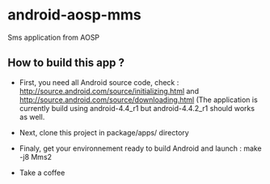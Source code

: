 android-aosp-mms
================

Sms application from AOSP


How to build this app ?
-----------------------

- First, you need all Android source code, check : 
http://source.android.com/source/initializing.html
and 
http://source.android.com/source/downloading.html
(The application is currently build using android-4.4_r1 but android-4.4.2_r1 should works as well.

- Next, clone this project in package/apps/ directory

- Finaly, get your environnement ready to build Android and launch : make -j8 Mms2

- Take a coffee

